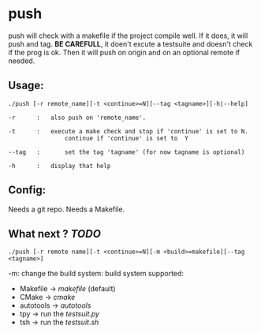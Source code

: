 # push
push will check with a makefile if the project compile well.
If it does, it will push and tag.
__BE CAREFULL__, it doen't excute a testsuite and doesn't check if the prog is ok.
Then it will push on origin and on an optional remote if needed.

## Usage:
  
    ./push [-r remote_name][-t <continue>=N][--tag <tagname>][-h|--help]
    
    -r		:	also push on 'remote_name'.
    
    -t		:  	execute a make check and stop if 'continue' is set to N.
              		continue if 'continue' is set to  Y
              
    --tag 	:   	set the tag 'tagname' (for now tagname is optional)

    -h	 	:	display that help
    

## Config:
Needs a git repo.
Needs a Makefile.

## What next ? *TODO*
    ./push [-r remote name][-t <continue>=N][-m <build>=makefile][--tag <tagname>]

-m: change the build system:
build system supported:
- Makefile -> *makefile* (default)
- CMake -> *cmake*
- autotools -> *autotools*
- tpy -> run the *testsuit.py*
- tsh -> run the *testsuit.sh*

